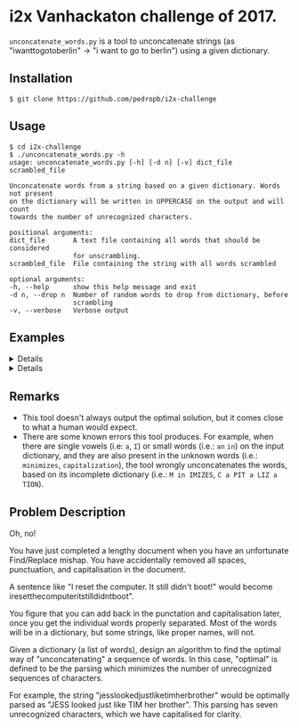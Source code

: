 # i2x Vanhackaton challenge of 2017.

`unconcatenate_words.py` is a tool to unconcatenate strings (as "iwanttogotoberlin" -> "i want to go to berlin") using a given dictionary.

## Installation

```
$ git clone https://github.com/pedropb/i2x-challenge
```

## Usage

```
$ cd i2x-challenge
$ ./unconcatenate_words.py -h
usage: unconcatenate_words.py [-h] [-d n] [-v] dict_file scrambled_file

Unconcatenate words from a string based on a given dictionary. Words not present
on the dictionary will be written in UPPERCASE on the output and will count
towards the number of unrecognized characters.

positional arguments:
dict_file       A text file containing all words that should be considered
                for unscrambling.
scrambled_file  File containing the string with all words scrambled

optional arguments:
-h, --help      show this help message and exit
-d n, --drop n  Number of random words to drop from dictionary, before
                scrambling
-v, --verbose   Verbose output
```


## Examples

<details>
$ ./unconcatenate_words.py examples/dicts/text1 examples/concat/text1 -v
Concatenated text: YouhavejustcompletedalengthydocumentwhenyouhaveanunfortunateFindReplacemishapYouhaveaccidentallyremovedallspacespunctuationandcapitalisationinthedocument

Dictionary: ['capitalisation', 'accidentally', 'unfortunate', 'findreplace', 'punctuation', 'completed', 'document', 'lengthy', 'removed', 'mishap', 'spaces', 'have', 'all', 'you', 'the', 'in', 'an', 'a']
Words dropped from Dictionary: ['just' 'and' 'when']
Unconcatenated text: you  have JUST completed  a  lengthy  document WHEN you  have  an  unfortunate  findreplace  mishap  you  have  accidentally  removed  all  spaces  punctuation  an D capitalisation  in  the  document
Unrecognized characters:  9
</details>

<details>
$ ./unconcatenate_words.py examples/dicts/text2 examples/concat/text2 -v
Concatenated text: YoufigurethatyoucanaddbackinthepunctationandcapitalisationlateronceyougettheindividualwordsproperlyseparatedMostofthew
ordswillbeinadictionarybutsomestringslikepropernameswillnot

Dictionary: ['capitalisation', 'individual', 'dictionary', 'punctation', 'separated', 'strings', 'figure', 'proper', 'names', 'words', 'l
ater', 'some', 'back', 'that', 'most', 'like', 'will', 'once', 'get', 'add', 'you', 'not', 'can', 'the', 'in', 'be', 'of', 'a']
Words dropped from Dictionary: ['properly' 'but' 'and']
Unconcatenated text: you  figure  that  you  can  add  back  in  the  punctation  a ND capitalisation  later  once  you  get  the  individual  words  proper LY separated  most  of  the  words  will  be  in  a  dictionary BUT some  strings  like  proper  names  will  not
Unrecognized characters:  7
</details>

## Remarks

- This tool doesn't always output the optimal solution, but it comes close to what a human would expect.
- There are some known errors this tool produces. For example, when there are single vowels (i.e: `a`, `I`) or small words  (i.e.: `an` `in`) on the input dictionary, and they are also present in the unknown words (i.e.: `minimizes`, `capitalization`), the tool wrongly unconcatenates the words, based on its incomplete dictionary (i.e.: `M in IMIZES`, `C a PIT a LIZ a TION`).


## Problem Description

Oh, no!

You have just completed a lengthy document when you have an unfortunate Find/Replace mishap. You have accidentally removed all spaces, punctuation, and capitalisation in the document.

A sentence like "I reset the computer. It still didn't boot!" would become iresetthecomputeritstilldidntboot".

You figure that you can add back in the punctation and capitalisation later, once you get the individual words properly separated. Most of the words will be in a dictionary, but some strings, like proper names, will not.


Given a dictionary (a list of words), design an algorithm to find the optimal way of "unconcatenating" a sequence of words. In this case, "optimal" is defined to be the parsing which minimizes the number of unrecognized sequences of characters.


For example, the string "jesslookedjustliketimherbrother" would be optimally parsed as "JESS looked just like TIM her brother". This parsing has seven unrecognized characters, which we have capitalised for clarity.

